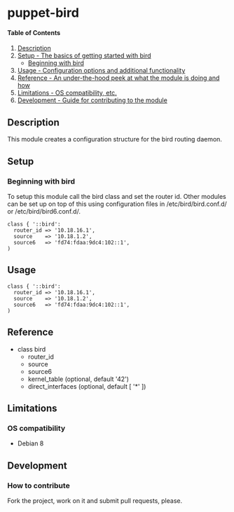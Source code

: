 # puppet-bird

#### Table of Contents

1. [Description](#description)
1. [Setup - The basics of getting started with bird](#setup)
    * [Beginning with bird](#beginning-with-bird)
1. [Usage - Configuration options and additional functionality](#usage)
1. [Reference - An under-the-hood peek at what the module is doing and how](#reference)
1. [Limitations - OS compatibility, etc.](#limitations)
1. [Development - Guide for contributing to the module](#development)

## Description

This module creates a configuration structure for the bird routing daemon.

## Setup

### Beginning with bird

To setup this module call the bird class and set the router id. Other modules can be set up on top of this using configuration files in /etc/bird/bird.conf.d/ or /etc/bird/bird6.conf.d/.
```puppet
class { '::bird':
  router_id => '10.18.16.1',
  source    => '10.18.1.2',
  source6   => 'fd74:fdaa:9dc4:102::1',
)
```

## Usage

```puppet
class { '::bird':
  router_id => '10.18.16.1',
  source    => '10.18.1.2',
  source6   => 'fd74:fdaa:9dc4:102::1',
)
```

## Reference

* class bird
  * router_id
  * source
  * source6
  * kernel_table (optional, default '42')
  * direct_interfaces (optional, default [ '*' ])

## Limitations

### OS compatibility
* Debian 8

## Development

### How to contribute
Fork the project, work on it and submit pull requests, please.

